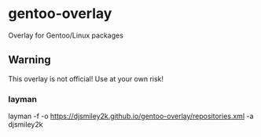 gentoo-overlay
==============

Overlay for Gentoo/Linux packages

## Warning

This overlay is not official! Use at your own risk!

### layman

layman -f -o https://djsmiley2k.github.io/gentoo-overlay/repositories.xml -a djsmiley2k
